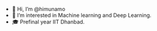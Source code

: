 - 👋 Hi, I’m @himunamo
- 👀 I’m interested in Machine learning and Deep Learning.
- 🎓 Prefinal year IIT Dhanbad.

<!---
himunamo/himunamo is a ✨ special ✨ repository because its `README.md` (this file) appears on your GitHub profile.
You can click the Preview link to take a look at your changes.
--->
